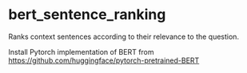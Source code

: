 # bert_sentence_ranking
Ranks context sentences according to their relevance to the question.

Install Pytorch implementation of BERT from https://github.com/huggingface/pytorch-pretrained-BERT

